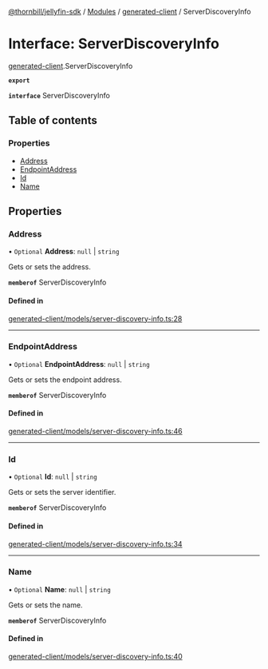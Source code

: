 [@thornbill/jellyfin-sdk](../README.md) / [Modules](../modules.md) / [generated-client](../modules/generated_client.md) / ServerDiscoveryInfo

# Interface: ServerDiscoveryInfo

[generated-client](../modules/generated_client.md).ServerDiscoveryInfo

**`export`**

**`interface`** ServerDiscoveryInfo

## Table of contents

### Properties

- [Address](generated_client.ServerDiscoveryInfo.md#address)
- [EndpointAddress](generated_client.ServerDiscoveryInfo.md#endpointaddress)
- [Id](generated_client.ServerDiscoveryInfo.md#id)
- [Name](generated_client.ServerDiscoveryInfo.md#name)

## Properties

### Address

• `Optional` **Address**: ``null`` \| `string`

Gets or sets the address.

**`memberof`** ServerDiscoveryInfo

#### Defined in

[generated-client/models/server-discovery-info.ts:28](https://github.com/thornbill/jellyfin-sdk-typescript/blob/b5d0506/src/generated-client/models/server-discovery-info.ts#L28)

___

### EndpointAddress

• `Optional` **EndpointAddress**: ``null`` \| `string`

Gets or sets the endpoint address.

**`memberof`** ServerDiscoveryInfo

#### Defined in

[generated-client/models/server-discovery-info.ts:46](https://github.com/thornbill/jellyfin-sdk-typescript/blob/b5d0506/src/generated-client/models/server-discovery-info.ts#L46)

___

### Id

• `Optional` **Id**: ``null`` \| `string`

Gets or sets the server identifier.

**`memberof`** ServerDiscoveryInfo

#### Defined in

[generated-client/models/server-discovery-info.ts:34](https://github.com/thornbill/jellyfin-sdk-typescript/blob/b5d0506/src/generated-client/models/server-discovery-info.ts#L34)

___

### Name

• `Optional` **Name**: ``null`` \| `string`

Gets or sets the name.

**`memberof`** ServerDiscoveryInfo

#### Defined in

[generated-client/models/server-discovery-info.ts:40](https://github.com/thornbill/jellyfin-sdk-typescript/blob/b5d0506/src/generated-client/models/server-discovery-info.ts#L40)
